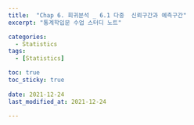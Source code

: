 ```yaml
---
title:  "Chap 6. 회귀분석 _ 6.1 다중  신뢰구간과 예측구간" 
excerpt: "통계학입문 수업 스터디 노트"

categories:
  - Statistics
tags:
  - [Statistics]

toc: true
toc_sticky: true
 
date: 2021-12-24
last_modified_at: 2021-12-24

---
```


